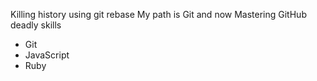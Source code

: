Killing history using git rebase
My path is Git and now Mastering GitHub
deadly skills
* Git
* JavaScript
* Ruby

